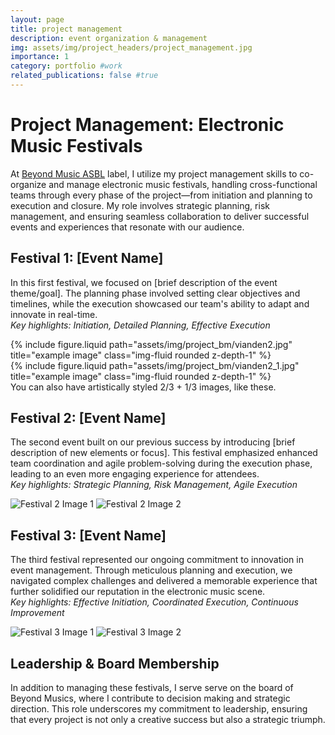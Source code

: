 ```yaml
---
layout: page
title: project management
description: event organization & management
img: assets/img/project_headers/project_management.jpg
importance: 1
category: portfolio #work
related_publications: false #true
---
```



# Project Management: Electronic Music Festivals

At [Beyond Music ASBL](https://www.beyondmusic.lu/) label, I utilize my project management skills to co-organize and manage electronic music festivals, handling cross-functional teams through every phase of the project—from initiation and planning to execution and closure. My role involves strategic planning, risk management, and ensuring seamless collaboration to deliver successful events and experiences that resonate with our audience.

## Festival 1: [Event Name]

In this first festival, we focused on [brief description of the event theme/goal]. The planning phase involved setting clear objectives and timelines, while the execution showcased our team's ability to adapt and innovate in real-time.  
*Key highlights: Initiation, Detailed Planning, Effective Execution*

<div class="row justify-content-sm-center">
    <div class="col-sm-8 mt-3 mt-md-0">
        {% include figure.liquid path="assets/img/project_bm/vianden2.jpg" title="example image" class="img-fluid rounded z-depth-1" %}
    </div>
    <div class="col-sm-4 mt-3 mt-md-0">
        {% include figure.liquid path="assets/img/project_bm/vianden2_1.jpg" title="example image" class="img-fluid rounded z-depth-1" %}
    </div>
</div>
<div class="caption">
    You can also have artistically styled 2/3 + 1/3 images, like these.
</div>



## Festival 2: [Event Name]

The second event built on our previous success by introducing [brief description of new elements or focus]. This festival emphasized enhanced team coordination and agile problem-solving during the execution phase, leading to an even more engaging experience for attendees.  
*Key highlights: Strategic Planning, Risk Management, Agile Execution*

![Festival 2 Image 1](path/to/image3.jpg)
![Festival 2 Image 2](path/to/image4.jpg)

## Festival 3: [Event Name]

The third festival represented our ongoing commitment to innovation in event management. Through meticulous planning and execution, we navigated complex challenges and delivered a memorable experience that further solidified our reputation in the electronic music scene.  
*Key highlights: Effective Initiation, Coordinated Execution, Continuous Improvement*

![Festival 3 Image 1](path/to/image5.jpg)
![Festival 3 Image 2](path/to/image6.jpg)

## Leadership & Board Membership

In addition to managing these festivals, I serve serve on the board of Beyond Musics, where I contribute to decision making and strategic direction. This role underscores my commitment to leadership, ensuring that every project is not only a creative success but also a strategic triumph.